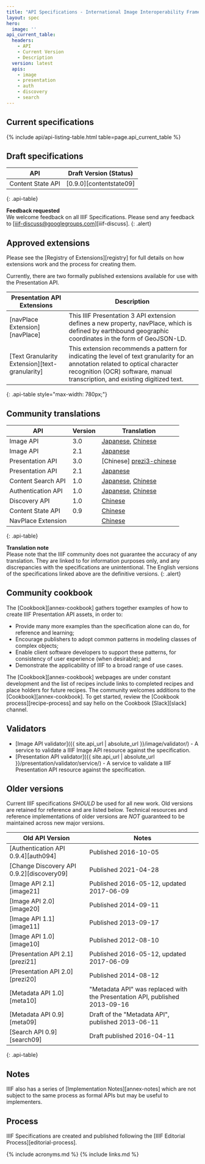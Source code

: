 ```yaml
---
title: "API Specifications - International Image Interoperability Framework™"
layout: spec
hero:
  image: ''
api_current_table:
  headers:
    - API
    - Current Version
    - Description
  version: latest
  apis:
    - image
    - presentation
    - auth
    - discovery
    - search
---
```


## Current specifications

{% include api/api-listing-table.html table=page.api_current_table %}

## Draft specifications

| API                  | Draft Version (Status) |
| -------------------- | ---------------------- |
| Content State API    | [0.9.0][contentstate09]|
{: .api-table}

__Feedback requested__<br/>
We welcome feedback on all IIIF Specifications. Please send any feedback to [iiif-discuss@googlegroups.com][iiif-discuss].
{: .alert}

## Approved extensions

Please see the [Registry of Extensions][registry] for full details on how extensions work and the process for creating them. 

Currently, there are two formally published extensions available for use with the Presentation API.

| Presentation API Extensions    | Description |
| ------------------------------ | ----------- |
| [navPlace Extension][navPlace] | This IIIF Presentation 3 API extension defines a new property, navPlace, which is defined by earthbound geographic coordinates in the form of GeoJSON-LD. |
| [Text Granularity Extension][text-granularity] | This extension recommends a pattern for indicating the level of text granularity for an annotation related to optical character recognition (OCR) software, manual transcription, and existing digitized text. |
{: .api-table style="max-width: 780px;"}




## Community translations

| API                | Version | Translation           |
| ------------------ | ------- | --------------------- |
| Image API          | 3.0   | [Japanese][image3-jp], [Chinese][image3-chinese]|
| Image API          | 2.1   | [Japanese][image-jp] |
| Presentation API   | 3.0   | [Chinese] [prezi3-chinese] |
| Presentation API   | 2.1   | [Japanese][prezi-jp] |
| Content Search API | 1.0   | [Japanese][search-jp], [Chinese][contentsearch1-chinese]|
| Authentication API | 1.0   | [Japanese][auth-jp], [Chinese][auth1-chinese] |
| Discovery API      | 1.0   | [Chinese][discovery1-chinese] |
| Content State API  | 0.9   | [Chinese][contentstate-09-chinese] |
|NavPlace Extension  |       | [Chinese][Navplace-chinese]
{: .api-table}

__Translation note__<br/>
Please note that the IIIF community does not guarantee the accuracy of any translation. They are linked to for information purposes only, and any discrepancies with the specifications are unintentional. The English versions of the specifications linked above are the definitive versions.
{: .alert}

## Community cookbook

The [Cookbook][annex-cookbook] gathers together examples of how to create IIIF Presentation API assets, in order to:

* Provide many more examples than the specification alone can do, for reference and learning;
* Encourage publishers to adopt common patterns in modeling classes of complex objects;
* Enable client software developers to support these patterns, for consistency of user experience (when desirable); and
* Demonstrate the applicability of IIIF to a broad range of use cases.

The [Cookbook][annex-cookbook] webpages are under constant development and the list of recipes include links to completed recipes and place holders for future recipes. The community welcomes additions to the [Cookbook][annex-cookbook]. To get started, review the [Cookbook process][recipe-process] and say hello on the Cookbook [Slack][slack] channel.

## Validators


- [Image API validator]({{ site.api_url | absolute_url }}/image/validator/) - A service to validate a IIIF Image API resource against the specification.
- [Presentation API validator]({{ site.api_url | absolute_url }}/presentation/validator/service/) - A service to validate a IIIF Presentation API resource against the specification.

## Older versions

Current IIIF specifications _SHOULD_ be used for all new work. Old versions are retained for reference and are listed below. Technical resources and reference implementations of older versions are _NOT_ guaranteed to be maintained across new major versions.

| Old API Version            | Notes |
| -------------------------- | ----- |
| [Authentication API 0.9.4][auth094] | Published 2016-10-05 |
| [Change Discovery API 0.9.2][discovery09] | Published 2021-04-28 |
| [Image API 2.1][image21]   | Published 2016-05-12, updated 2017-06-09 |
| [Image API 2.0][image20]   | Published 2014-09-11 |
| [Image API 1.1][image11]   | Published 2013-09-17 |
| [Image API 1.0][image10]   | Published 2012-08-10 |
| [Presentation API 2.1][prezi21] | Published 2016-05-12, updated 2017-06-09 |
| [Presentation API 2.0][prezi20] | Published 2014-08-12 |
| [Metadata API 1.0][meta10] | "Metadata API" was replaced with the Presentation API, published 2013-09-16 |
| [Metadata API 0.9][meta09] | Draft of the "Metadata API", published 2013-06-11 |
| [Search API 0.9][search09] | Draft published 2016-04-11 |
{: .api-table}

## Notes

IIIF also has a series of [Implementation Notes][annex-notes] which are not subject to the same process as formal APIs but may be useful to implementers.

## Process

IIIF Specifications are created and published following the [IIIF Editorial Process][editorial-process].

[image3-jp]: http://www.asahi-net.or.jp/~ax2s-kmtn/ref/iiif/apiimage3.0.html
[image-jp]: http://www.asahi-net.or.jp/~ax2s-kmtn/ref/iiif/apiimage2.1.html
[prezi-jp]: http://www.asahi-net.or.jp/~ax2s-kmtn/ref/iiif/apipresentation2.1.html
[search-jp]: http://www.asahi-net.or.jp/~ax2s-kmtn/ref/iiif/searchapi1.0.html
[auth-jp]: http://www.asahi-net.or.jp/~ax2s-kmtn/ref/iiif/apiauthentication1.0.html
[image3-chinese]: https://www.yuque.com/iiifchina/df4qfk/fwybkl
[prezi3-chinese]: https://www.yuque.com/iiifchina/df4qfk/gpf6od
[auth1-chinese]: https://www.yuque.com/iiifchina/df4qfk/vkxifz
[contentsearch1-chinese]: https://www.yuque.com/iiifchina/df4qfk/ygbnck
[discovery1-chinese]: https://www.yuque.com/iiifchina/df4qfk/hdb26g
[contentstate-09-chinese]: https://www.yuque.com/iiifchina/df4qfk/wysy7i
[navplace-chinese]: https://www.yuque.com/iiifchina/df4qfk/xh0bna

{% include acronyms.md %}
{% include links.md %}
